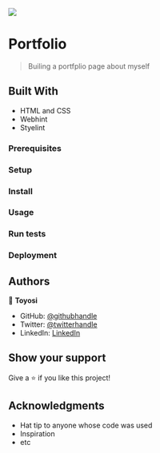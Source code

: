 ![](https://img.shields.io/badge/Microverse-blueviolet)

# Portfolio

> Builing a portfplio page about myself


## Built With

- HTML and CSS
- Webhint
- Styelint

<!-- ## Live Demo (if available)

[Live Demo Link](https://livedemo.com) -->


<!-- ## Getting Started

**This is an example of how you may give instructions on setting up your project locally.**
**Modify this file to match your project, remove sections that don't apply. For example: delete the testing section if the currect project doesn't require testing.** -->


<!-- To get a local copy up and running follow these simple example steps. -->

### Prerequisites

### Setup

### Install

### Usage

### Run tests

### Deployment



## Authors

👤 **Toyosi**

- GitHub: [@githubhandle](https://github.com/Yorsyboy)
- Twitter: [@twitterhandle](https://twitter.com/Tboytaiwo)
- LinkedIn: [LinkedIn](https://linkedin.com/in/taiwo-toyosi)


<!-- ## 🤝 Contributing

Contributions, issues, and feature requests are welcome!

Feel free to check the [issues page](../../issues/). -->

## Show your support

Give a ⭐️ if you like this project!

## Acknowledgments

- Hat tip to anyone whose code was used
- Inspiration
- etc

<!-- ## 📝 License

This project is [MIT](./MIT.md) licensed. -->
